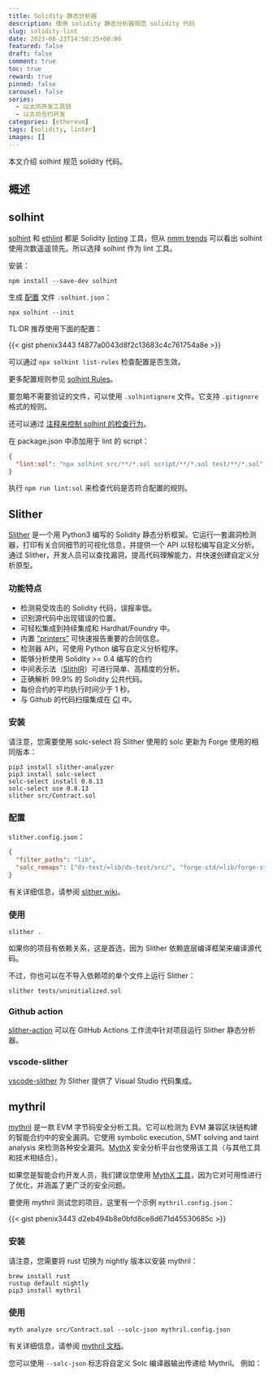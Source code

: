 ```yaml
---
title: Solidity 静态分析器
description: 使用 solidity 静态分析器规范 solidity 代码
slug: solidity-lint
date: 2023-08-23T14:50:25+08:00
featured: false
draft: false
comment: true
toc: true
reward: true
pinned: false
carousel: false
series:
  - 以太坊开发工具链
  - 以太坊合约开发
categories: [ethereum]
tags: [solidity, linter]
images: []
---
```


本文介绍 solhint 规范 solidity 代码。

<!--more-->

## 概述

## solhint

[solhint](https://github.com/protofire/solhint) 和 [ethlint](https://github.com/duaraghav8/Ethlint) 都是 Solidity [linting](<https://en.wikipedia.org/wiki/Lint_(software)>) 工具，但从 [nmm trends](https://npmtrends.com/ethlint-vs-solhint-vs-solium) 可以看出 solhint 使用次数遥遥领先。所以选择 solhint 作为 lint 工具。

安装：

```shell
npm install --save-dev solhint
```

生成 [配置](https://protofire.github.io/solhint/#configuration) 文件 `.solhint.json`：

```shell
npx solhint --init
```

TL:DR 推荐使用下面的配置：

{{< gist phenix3443 f4877a0043d8f2c13683c4c761754a8e >}}

可以通过 `npx solhint list-rules` 检查配置是否生效。

更多配置规则参见 [solhint Rules](https://protofire.github.io/solhint/docs/rules.html)。

要忽略不需要验证的文件，可以使用 `.solhintignore` 文件。它支持 `.gitignore` 格式的规则。

还可以通过 [注释来控制 solhint 的检查行为](https://protofire.github.io/solhint/#configure-the-linter-with-comments)。

在 package.json 中添加用于 lint 的 script：

```json
{
  "lint:sol": "npx solhint src/**/*.sol script/**/*.sol test/**/*.sol"
}
```

执行 `npm run lint:sol` 来检查代码是否符合配置的规则。

## Slither

[Slither](https://github.com/crytic/slither) 是一个用 Python3 编写的 Solidity 静态分析框架。它运行一套漏洞检测器，打印有关合同细节的可视化信息，并提供一个 API 以轻松编写自定义分析。通过 Slither，开发人员可以查找漏洞，提高代码理解能力，并快速创建自定义分析原型。

### 功能特点

- 检测易受攻击的 Solidity 代码，误报率低。
- 识别源代码中出现错误的位置。
- 可轻松集成到持续集成和 Hardhat/Foundry 中。
- 内置 [“printers”](https://github.com/crytic/slither/wiki/Printer-documentation) 可快速报告重要的合同信息。
- 检测器 API，可使用 Python 编写自定义分析程序。
- 能够分析使用 Solidity >= 0.4 编写的合约
- 中间表示法（[SlithIR](https://github.com/trailofbits/slither/wiki/SlithIR)）可进行简单、高精度的分析。
- 正确解析 99.9% 的 Solidity 公共代码。
- 每份合约的平均执行时间少于 1 秒。
- 与 Github 的代码扫描集成在 [CI](https://github.com/marketplace/actions/slither-action) 中。

### 安装

请注意，您需要使用 solc-select 将 Slither 使用的 solc 更新为 Forge 使用的相同版本：

```shell
pip3 install slither-analyzer
pip3 install solc-select
solc-select install 0.8.13
solc-select use 0.8.13
slither src/Contract.sol

```

### 配置

`slither.config.json`：

```json
{
  "filter_paths": "lib",
  "solc_remaps": ["ds-test/=lib/ds-test/src/", "forge-std/=lib/forge-std/src/"]
}
```

有关详细信息，请参阅 [slither wiki](https://github.com/crytic/slither/wiki/Usage)。

### 使用

```shell
slither .
```

如果你的项目有依赖关系，这是首选，因为 Slither 依赖底层编译框架来编译源代码。

不过，你也可以在不导入依赖项的单个文件上运行 Slither：

```shell
slither tests/uninitialized.sol
```

### Github action

[slither-action](https://github.com/marketplace/actions/slither-action) 可以在 GitHub Actions 工作流中针对项目运行 Slither 静态分析器。

### vscode-slither

[vscode-slither](https://marketplace.visualstudio.com/items?itemName=trailofbits.slither-vscode) 为 Slither 提供了 Visual Studio 代码集成。

## mythril

[mythril](https://github.com/ConsenSys/mythril) 是一款 EVM 字节码安全分析工具。它可以检测为 EVM 兼容区块链构建的智能合约中的安全漏洞。它使用 symbolic execution, SMT solving and taint analysis 来检测各种安全漏洞。[MythX](https://mythx.io/) 安全分析平台也使用该工具（与其他工具和技术相结合）。

如果您是智能合约开发人员，我们建议您使用 [MythX 工具](https://github.com/b-mueller/awesome-mythx-smart-contract-security-tools)，因为它对可用性进行了优化，并涵盖了更广泛的安全问题。

要使用 mythril 测试您的项目，这里有一个示例 `mythril.config.json`：

{{< gist phenix3443 d2eb494b8e0bfd8ce8d671d45530685c >}}

### 安装

请注意，您需要将 rust 切换为 nightly 版本以安装 mythril：

```shell
brew install rust
rustup default nightly
pip3 install mythril
```

### 使用

```shell
myth analyze src/Contract.sol --solc-json mythril.config.json
```

有关详细信息，请参阅 [mythril 文档](https://mythril-classic.readthedocs.io/en/develop/)。

您可以使用 `--solc-json` 标志将自定义 Solc 编译器输出传递给 Mythril。 例如：

